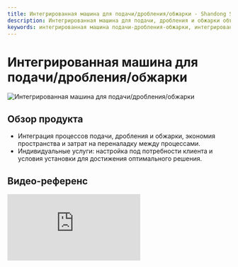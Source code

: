 ```yaml
---
title: Интегрированная машина для подачи/дробления/обжарки - Shandong Shengshi Hecheng Machinery Co., Ltd.
description: Интегрированная машина для подачи, дробления и обжарки объединяет эти процессы, экономит пространство и затраты на переналадку между процессами, предоставляя услуги по индивидуальной настройке.
keywords: интегрированная машина подачи-дробления-обжарки, интегрированная машина переработки масличных семян, оборудование для дробления и обжарки, интегрированное оборудование предварительной обработки масличных семян, машина для обжарки и дробления, оборудование для переработки масличных семян, интегрированное перерабатывающее оборудование, машина для обжарки масличных семян, интегрированная машина дробления и обжарки, оборудование для подачи масличных семян, производственная линия по переработке масличных семян
---
```


# Интегрированная машина для подачи/дробления/обжарки
![Интегрированная машина для подачи/дробления/обжарки](https://i.postimg.cc/cZcxLxzG/image.png?dl=1)

## Обзор продукта

* Интеграция процессов подачи, дробления и обжарки, экономия пространства и затрат на переналадку между процессами.
* Индивидуальные услуги: настройка под потребности клиента и условия установки для достижения оптимального решения.

## Видео-референс

<div class="video-container">
  <iframe src="https://www.youtube.com/embed/VAdu4VcKCpk" frameborder="0" allow="accelerometer; autoplay; clipboard-write; encrypted-media; gyroscope; picture-in-picture" allowfullscreen></iframe>
</div>